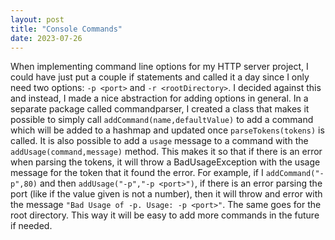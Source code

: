 ```yaml
---
layout: post
title: "Console Commands"
date: 2023-07-26
---
```


When implementing command line options for my HTTP server project, I could have just put a couple
if statements and called it a day since I only need two options: `-p <port>` and `-r <rootDirectory>`.
I decided against this and instead, I made a nice abstraction for adding options in general. In a separate package called commandparser,
I created a class that makes it possible to simply call `addCommand(name,defaultValue)` to add a command which
will be added to a hashmap and updated once `parseTokens(tokens)` is called. It is also possible to add
a `usage` message to a command with the `addUsage(command,message)` method. This makes it so that if there is an
error when parsing the tokens, it will throw a BadUsageException with the usage message for the token that it found the error. 
For example, if I `addCommand("-p",80)` and then `addUsage("-p","-p <port>")`, if there is an error parsing the port (like if the value given is not a number),
then it will throw and error with the message `"Bad Usage of -p. Usage: -p <port>"`. The same goes for the root directory. This
way it will be easy to add more commands in the future if needed.